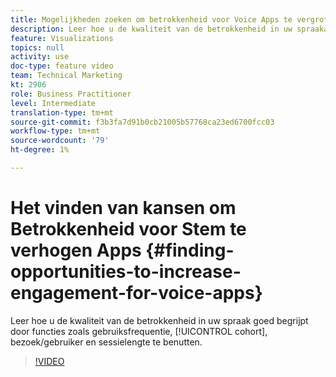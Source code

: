 ```yaml
---
title: Mogelijkheden zoeken om betrokkenheid voor Voice Apps te vergroten
description: Leer hoe u de kwaliteit van de betrokkenheid in uw spraakapp goed begrijpt door functies als gebruiksfrequentie, cohort, bezoek/gebruiker en sessielengte te benutten.
feature: Visualizations
topics: null
activity: use
doc-type: feature video
team: Technical Marketing
kt: 2906
role: Business Practitioner
level: Intermediate
translation-type: tm+mt
source-git-commit: f3b3fa7d91b0cb21005b57768ca23ed6700fcc03
workflow-type: tm+mt
source-wordcount: '79'
ht-degree: 1%

---
```



# Het vinden van kansen om Betrokkenheid voor Stem te verhogen Apps {#finding-opportunities-to-increase-engagement-for-voice-apps}

Leer hoe u de kwaliteit van de betrokkenheid in uw spraak goed begrijpt door functies zoals gebruiksfrequentie, [!UICONTROL cohort], bezoek/gebruiker en sessielengte te benutten.

>[!VIDEO](https://video.tv.adobe.com/v/27223/?quality=9)
